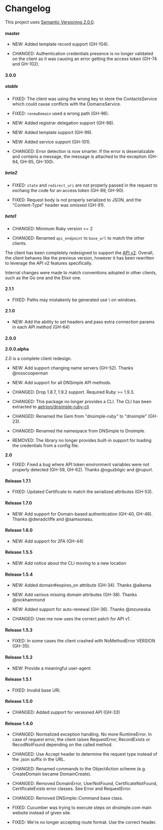 # Changelog

This project uses [Semantic Versioning 2.0.0](http://semver.org/).

#### master

- NEW: Added template record support (GH-104).

- CHANGED: Authentication credentials presence is no longer validated on the client as it was causing an error getting the access token (GH-74 and GH-102).

#### 3.0.0

##### stable

- FIXED: The client was using the wrong key to store the ContactsService which could cause conflicts with the DomainsService.

- FIXED: `renewDomain` used a wrong path (GH-96).

- NEW: Added registrar delegation support (GH-98).

- NEW: Added template support (GH-99).

- NEW: Added service support (GH-101).

- CHANGED: Error detection is now smarter. If the error is deserializable and contains a message, the message is attached to the exception (GH-94, GH-95, GH-100).


##### beta2

- FIXED: `state` and `redirect_uri` are not properly passed in the request to exchang the code for an access token (GH-89, GH-90).

- FIXED: Request body is not properly serialized to JSON, and the "Content-Type" header was omissed (GH-91).

##### beta1

- CHANGED: Minimum Ruby version >= 2

- CHANGED: Renamed `api_endpoint` to `base_url` to match the other clients.

The client has been completely redesigned to support the [API v2](https://developer.dnsimple.com/v2). Overall, the client behaves like the previous version, however it has been rewritten to leverage the API v2 features specifically.

Internal changes were made to match conventions adopted in other clients, such as the Go one and the Elixir one.

#### 2.1.1

- FIXED: Paths may mistakenly be generated use \ on windows.

#### 2.1.0

- NEW: Add the ability to set headers and pass extra connection params in each API method (GH-64)

#### 2.0.0

**2.0.0.alpha**

2.0 is a complete client redesign.

- NEW: Add support changing name servers (GH-52). Thanks @rosscooperman

- NEW: Add support for all DNSimple API methods.

- CHANGED: Drop 1.8.7, 1.9.2 support. Required Ruby >= 1.9.3.

- CHANGED: This package no longer provides a CLI. The CLI has been extracted to [aetrion/dnsimple-ruby-cli](https://github.com/aetrion/dnsimple-ruby-cli)

- CHANGED: Renamed the Gem from "dnsimple-ruby" to "dnsimple" (GH-23).

- CHANGED: Renamed the namespace from DNSimple to Dnsimple.

- REMOVED: The library no longer provides built-in support for loading the credentials from a config file.

**2.0**

- FIXED: Fixed a bug where API token environment variables were not properly detected (GH-59, GH-62). Thanks @oguzbilgic and @rupurt.

#### Release 1.7.1

- FIXED: Updated Certificate to match the serialized attributes (GH-53).

#### Release 1.7.0

- NEW: Add support for Domain-based authentication (GH-40, GH-46). Thanks @dwradcliffe and @samsonasu.

#### Release 1.6.0

- NEW: Add support for 2FA (GH-44)

#### Release 1.5.5

- NEW: Add notice about the CLI moving to a new location

#### Release 1.5.4

- NEW: Added domain#expires_on attribute (GH-34). Thanks @alkema

- NEW: Add various missing domain attributes (GH-38). Thanks @nickhammond

- NEW: Added support for auto-renewal (GH-36). Thanks @mzuneska

- CHANGED: User.me now uses the correct patch for API v1.

#### Release 1.5.3

- FIXED: In some cases the client crashed with NoMethodError VERSION (GH-35).

#### Release 1.5.2

- NEW: Provide a meaningful user-agent.

#### Release 1.5.1

- FIXED: Invalid base URI.

#### Release 1.5.0

- CHANGED: Added support for versioned API (GH-33)

#### Release 1.4.0

- CHANGED: Normalized exception handling. No more RuntimeError.
  In case of request error, the client raises RequestError, RecordExists or RecodNotFound
  depending on the called method.

- CHANGED: Use Accept header to determine the request type instead of the .json suffix in the URL.

- CHANGED: Renamed commands to the ObjectAction scheme (e.g. CreateDomain became DomainCreate).

- CHANGED: Removed DomainError, UserNotFound, CertificateNotFound, CertificateExists error classes.
  See Error and RequestError.

- CHANGED: Removed DNSimple::Command base class.

- FIXED: Cucumber was trying to execute steps on dnsimple.com main website instead of given site.

- FIXED: We're no longer accepting route format. Use the correct header.
